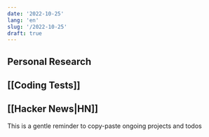 ```yaml
---
date: '2022-10-25'
lang: 'en'
slug: '/2022-10-25'
draft: true
---
```


## Personal Research

## [[Coding Tests]]

## [[Hacker News|HN]]

This is a gentle reminder to copy-paste ongoing projects and todos

